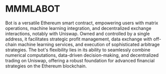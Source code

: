# MMMLABOT

Bot is a versatile Ethereum smart contract, empowering users with matrix operations, machine learning integration, and decentralized exchange interactions, notably with Uniswap. Owned and controlled by a single address, it facilitates strategic profit management, data exchange with off-chain machine learning services, and execution of sophisticated arbitrage strategies. The bot's flexibility lies in its ability to seamlessly combine numerical computations, data-driven decision-making, and decentralized trading on Uniswap, offering a robust foundation for advanced financial strategies on the Ethereum blockchain.
